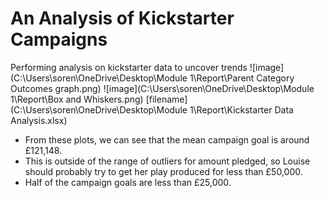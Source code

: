 # An Analysis of Kickstarter Campaigns
Performing analysis on kickstarter data to uncover trends 
![image](C:\Users\soren\OneDrive\Desktop\Module 1\Report\Parent Category Outcomes graph.png)
![image](C:\Users\soren\OneDrive\Desktop\Module 1\Report\Box and Whiskers.png)
[filename](C:\Users\soren\OneDrive\Desktop\Module 1\Report\Kickstarter Data Analysis.xlsx)
-  From these plots, we can see that the mean campaign goal is around £121,148. 
-  This is outside of the range of outliers for amount pledged, so Louise should probably try to get her play produced for less than £50,000. 
-  Half of the campaign goals are less than £25,000.

